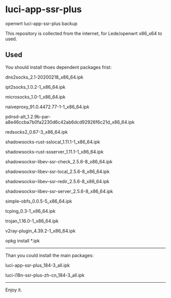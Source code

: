 # luci-app-ssr-plus
openwrt luci-app-ssr-plus backup

This repository is collected from the internet, for Lede/openwrt x86_x64 to used.


Used
-----------------------------------------------------
You should install thoes dependent packages frist:

dns2socks_2.1-20200218_x86_64.ipk

ipt2socks_1.0.2-1_x86_64.ipk

microsocks_1.0-1_x86_64.ipk

naiveproxy_91.0.4472.77-1-1_x86_64.ipk

pdnsd-alt_1.2.9b-par-a8e46ccba7b0fa2230d6c42ab6dcd92926f6c21d_x86_64.ipk

redsocks2_0.67-3_x86_64.ipk

shadowsocks-rust-sslocal_1.11.1-1_x86_64.ipk

shadowsocks-rust-ssserver_1.11.1-1_x86_64.ipk

shadowsocksr-libev-ssr-check_2.5.6-8_x86_64.ipk

shadowsocksr-libev-ssr-local_2.5.6-8_x86_64.ipk

shadowsocksr-libev-ssr-redir_2.5.6-8_x86_64.ipk

shadowsocksr-libev-ssr-server_2.5.6-8_x86_64.ipk

simple-obfs_0.0.5-5_x86_64.ipk

tcping_0.3-1_x86_64.ipk

trojan_1.16.0-1_x86_64.ipk

v2ray-plugin_4.39.2-1_x86_64.ipk

opkg install *.ipk

---------------------------
Than you could install the main packages:

luci-app-ssr-plus_184-3_all.ipk

luci-i18n-ssr-plus-zh-cn_184-3_all.ipk

------------------------------------------
Enjoy it.
